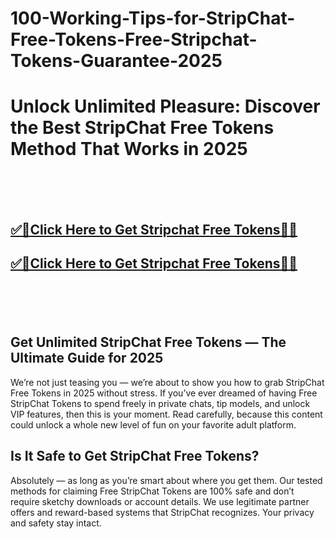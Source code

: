 # 100-Working-Tips-for-StripChat-Free-Tokens-Free-Stripchat-Tokens-Guarantee-2025


<h1>Unlock Unlimited Pleasure: Discover the Best StripChat Free Tokens Method That Works in 2025</h1>

<br><br><br>
<b><h2><a href="https://searchoptima.org/free-stripchat-tokens/">✅🎯Click Here to Get Stripchat Free Tokens🎯✅</a>

</h2></b>

<b><h2><a href="https://searchoptima.org/free-stripchat-tokens/">✅🎯Click Here to Get Stripchat Free Tokens🎯✅</a>

</h2></b> <br><br><br>


<H2>Get Unlimited StripChat Free Tokens — The Ultimate Guide for 2025</H2>
We’re not just teasing you — we’re about to show you how to grab StripChat Free Tokens in 2025 without stress. If you’ve ever dreamed of having Free StripChat Tokens to spend freely in private chats, tip models, and unlock VIP features, then this is your moment. Read carefully, because this content could unlock a whole new level of fun on your favorite adult platform.


<h2>Is It Safe to Get StripChat Free Tokens?</h2>
Absolutely — as long as you’re smart about where you get them. Our tested methods for claiming Free StripChat Tokens are 100% safe and don’t require sketchy downloads or account details. We use legitimate partner offers and reward-based systems that StripChat recognizes. Your privacy and safety stay intact.

